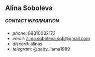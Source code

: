 ## **Alina Soboleva**

##### CONTACT INFORMATION
* *phone*: 89310032172
* *email*: alina.soboleva.spb@gmail.com
* *discord*: alinas
* *telegram*: @baby_llama1989
